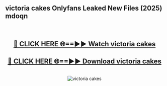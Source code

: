 <h2>victoria cakes Onlyfans Leaked New Files (2025) mdoqn</h2>
<br>
<div align="center">
<h2><a href="https://mediafiles.top/victoria_cakes&ref=git" rel="nofollow">🔴 CLICK HERE 🌐==►► Watch victoria cakes</a></h2>
<h2><a href="https://mediafiles.top/victoria_cakes&ref=git" rel="nofollow">🔴 CLICK HERE 🌐==►► Download victoria cakes</a></h2>
<br>
<a href="https://mediafiles.top/victoria_cakes&ref=git" rel="nofollow" data-target="animated-image.originalLink"><img src="https://i.ibb.co.com/xMMVF88/686577567.gif" alt="victoria cakes" style="max-width: 100%; display: inline-block;" data-target="animated-image.originalImage"></a>
</div>
<br>
<br>
